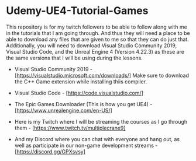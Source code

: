 # Udemy-UE4-Tutorial-Games
This repository is for my twitch followers to be able to follow along with me in the tutorials that I am going through. 
And thus they will need a place to be able to download any files that are given to me so that they can do just that.
Additionally, you will need to download Visual Studio Community 2019, Visual Studio Code, and the Unreal Engine 4 (Version 4.22.3) as these are the same versions that I will be using during the lessons.

- Visual Studio Community 2019 - [https://visualstudio.microsoft.com/downloads/] Make sure to download the C++ Game extension while installing thiis compiler.
- Visual Studio Code - [https://code.visualstudio.com/]
- The Epic Games Downloader (This is how you get UE4) - [https://www.unrealengine.com/en-US/]

- Here is my Twitch where I will be streaming the courses as I go through them - [https://www.twitch.tv/multiplecrane9]
- And my Discord where you can chat with everyone and hang out, as well as participate in our non-game development streams - [https://discord.gg/GPXsvsy]
